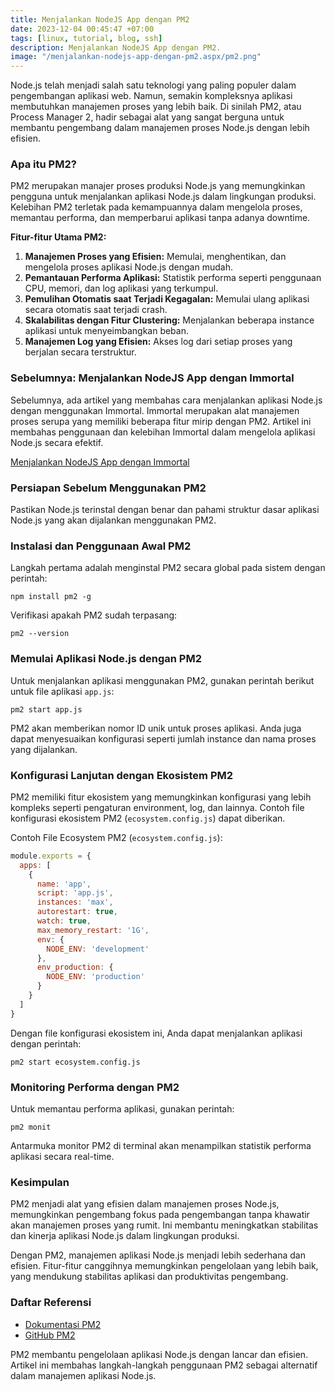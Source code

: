 ```yaml
---
title: Menjalankan NodeJS App dengan PM2
date: 2023-12-04 00:45:47 +07:00
tags: [linux, tutorial, blog, ssh]
description: Menjalankan NodeJS App dengan PM2.
image: "/menjalankan-nodejs-app-dengan-pm2.aspx/pm2.png"
---
```


Node.js telah menjadi salah satu teknologi yang paling populer dalam pengembangan aplikasi web. Namun, semakin kompleksnya aplikasi membutuhkan manajemen proses yang lebih baik. Di sinilah PM2, atau Process Manager 2, hadir sebagai alat yang sangat berguna untuk membantu pengembang dalam manajemen proses Node.js dengan lebih efisien.

### Apa itu PM2?

PM2 merupakan manajer proses produksi Node.js yang memungkinkan pengguna untuk menjalankan aplikasi Node.js dalam lingkungan produksi. Kelebihan PM2 terletak pada kemampuannya dalam mengelola proses, memantau performa, dan memperbarui aplikasi tanpa adanya downtime.

**Fitur-fitur Utama PM2:**
1. **Manajemen Proses yang Efisien:** Memulai, menghentikan, dan mengelola proses aplikasi Node.js dengan mudah.
2. **Pemantauan Performa Aplikasi:** Statistik performa seperti penggunaan CPU, memori, dan log aplikasi yang terkumpul.
3. **Pemulihan Otomatis saat Terjadi Kegagalan:** Memulai ulang aplikasi secara otomatis saat terjadi crash.
4. **Skalabilitas dengan Fitur Clustering:** Menjalankan beberapa instance aplikasi untuk menyeimbangkan beban.
5. **Manajemen Log yang Efisien:** Akses log dari setiap proses yang berjalan secara terstruktur.

### Sebelumnya: Menjalankan NodeJS App dengan Immortal

Sebelumnya, ada artikel yang membahas cara menjalankan aplikasi Node.js dengan menggunakan Immortal. Immortal merupakan alat manajemen proses serupa yang memiliki beberapa fitur mirip dengan PM2. Artikel ini membahas penggunaan dan kelebihan Immortal dalam mengelola aplikasi Node.js secara efektif.

[Menjalankan NodeJS App dengan Immortal](https://tulisan.masdzub.com/menjalankan-nodejs-app-dengan-immortal.aspx/)

### Persiapan Sebelum Menggunakan PM2

Pastikan Node.js terinstal dengan benar dan pahami struktur dasar aplikasi Node.js yang akan dijalankan menggunakan PM2.

### Instalasi dan Penggunaan Awal PM2

Langkah pertama adalah menginstal PM2 secara global pada sistem dengan perintah:

```
npm install pm2 -g
```

Verifikasi apakah PM2 sudah terpasang:

```
pm2 --version
```

### Memulai Aplikasi Node.js dengan PM2

Untuk menjalankan aplikasi menggunakan PM2, gunakan perintah berikut untuk file aplikasi `app.js`:

```
pm2 start app.js
```

PM2 akan memberikan nomor ID unik untuk proses aplikasi. Anda juga dapat menyesuaikan konfigurasi seperti jumlah instance dan nama proses yang dijalankan.

### Konfigurasi Lanjutan dengan Ekosistem PM2

PM2 memiliki fitur ekosistem yang memungkinkan konfigurasi yang lebih kompleks seperti pengaturan environment, log, dan lainnya. Contoh file konfigurasi ekosistem PM2 (`ecosystem.config.js`) dapat diberikan.

Contoh File Ecosystem PM2 (`ecosystem.config.js`):

```javascript
module.exports = {
  apps: [
    {
      name: 'app',
      script: 'app.js',
      instances: 'max',
      autorestart: true,
      watch: true,
      max_memory_restart: '1G',
      env: {
        NODE_ENV: 'development'
      },
      env_production: {
        NODE_ENV: 'production'
      }
    }
  ]
}
```

Dengan file konfigurasi ekosistem ini, Anda dapat menjalankan aplikasi dengan perintah:

```
pm2 start ecosystem.config.js
```

### Monitoring Performa dengan PM2

Untuk memantau performa aplikasi, gunakan perintah:

```
pm2 monit
```

Antarmuka monitor PM2 di terminal akan menampilkan statistik performa aplikasi secara real-time.

### Kesimpulan

PM2 menjadi alat yang efisien dalam manajemen proses Node.js, memungkinkan pengembang fokus pada pengembangan tanpa khawatir akan manajemen proses yang rumit. Ini membantu meningkatkan stabilitas dan kinerja aplikasi Node.js dalam lingkungan produksi.

Dengan PM2, manajemen aplikasi Node.js menjadi lebih sederhana dan efisien. Fitur-fitur canggihnya memungkinkan pengelolaan yang lebih baik, yang mendukung stabilitas aplikasi dan produktivitas pengembang.

### Daftar Referensi

- [Dokumentasi PM2](https://pm2.keymetrics.io/docs/usage/pm2-doc-single-page/)
- [GitHub PM2](https://github.com/Unitech/pm2)

PM2 membantu pengelolaan aplikasi Node.js dengan lancar dan efisien. Artikel ini membahas langkah-langkah penggunaan PM2 sebagai alternatif dalam manajemen aplikasi Node.js.